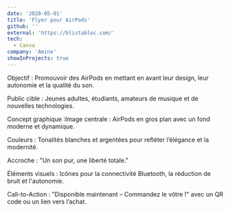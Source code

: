 ```yaml
---
date: '2020-05-01'
title: 'Flyer pour AirPods'
github: ''
external: 'https://blistabloc.com/'
tech:
  - Canva
company: 'Amine'
showInProjects: true
---
```


Objectif : Promouvoir des AirPods en mettant en avant leur design, leur autonomie et la qualité du son.

Public cible : Jeunes adultes, étudiants, amateurs de musique et de nouvelles technologies.

Concept graphique :Image centrale : AirPods en gros plan avec un fond moderne et dynamique.

Couleurs : Tonalités blanches et argentées pour refléter l’élégance et la modernité.

Accroche : "Un son pur, une liberté totale."

Éléments visuels : Icônes pour la connectivité Bluetooth, la réduction de bruit et l'autonomie.

Call-to-Action : "Disponible maintenant – Commandez le vôtre !" avec un QR code ou un lien vers l’achat.
